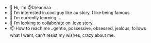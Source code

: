 - 👋 Hi, I’m @Dreannaa
- 👀 I’m interested in.cool guy like au story, I like being famous 
- 🌱 I’m currently learning ...
- 💞️ I’m looking to collaborate on .love story.
- 📫 How to reach me ..gentle, possessive, obsessed, jealous, follows what I want, can't resist my wishes, crazy about me.

<!---
Dreannaa/Dreannaa is a ✨ special ✨ repository because its `README.md` (this file) appears on your GitHub profile.
You can click the Preview link to take a look at your changes.
--->
